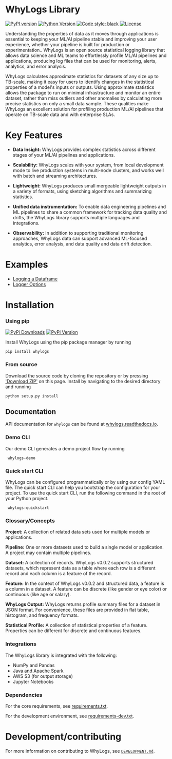 # WhyLogs Library
[![PyPI version](https://badge.fury.io/py/whylogs.svg)](https://badge.fury.io/py/whylogs)
[![Python Version](https://img.shields.io/pypi/pyversions/whylogs)](https://pypi.org/project/whylogs/)
[![Code style: black](https://img.shields.io/badge/code%20style-black-000000.svg)](https://github.com/python/black)
[![License](http://img.shields.io/:license-Apache%202-blue.svg)](https://github.com/whylabs/whylogs-python/blob/mainline/LICENSE)

Understanding the properties of data as it moves through applications is essential to keeping your ML/AI pipeline stable and improving your user experience, whether your pipeline is built for production or experimentation.. WhyLogs is an open source statistical logging library that allows data science and ML teams to effortlessly profile ML/AI pipelines and applications, producing log files that can be used for monitoring, alerts, analytics, and error analysis. 

WhyLogs calculates approximate statistics for datasets of any size up to TB-scale, making it easy for users to identify changes in the statistical properties of a model's inputs or outputs. Using approximate statistics allows the package to run on minimal infrastructure and monitor an entire dataset, rather than miss outliers and other anomalies by calculating more precise statistics on only a small data sample. These qualities make WhyLogs an excellent solution for profiling production ML/AI pipelines that operate on TB-scale data and with enterprise SLAs.  

# Key Features

* **Data Insight:** WhyLogs provides complex statistics across different stages of your ML/AI pipelines and applications.

* **Scalability:** WhyLogs scales with your system, from local development mode to live production systems in multi-node clusters, and works well with batch and streaming architectures. 

* **Lightweight:** WhyLogs produces small mergeable lightweight outputs in a variety of formats, using sketching algorithms and summarizing statistics.

* **Unified data instrumentation:** To enable data engineering pipelines and ML pipelines to share a common framework for tracking data quality and drifts, the WhyLogs library supports multiple languages and integrations. 
  
* **Observability:** In addition to supporting traditional monitoring approaches, WhyLogs data can support advanced ML-focused analytics, error analysis, and data quality and data drift detection. 

# Examples
- [Logging a Dataframe](https://whylogs.readthedocs.io/en/latest/auto_examples/log_dataframe.html)
- [Logger Options](https://whylogs.readthedocs.io/en/latest/auto_examples/configure_logger.html#sphx-glr-auto-examples-configure-logger-py)

# Installation

### Using pip

[![PyPi Downloads](https://pepy.tech/badge/whylogs)](https://pepy.tech/project/whylogs)
[![PyPi Version](https://badge.fury.io/py/whylogs.svg)](https://pypi.org/project/whylogs/)

Install WhyLogs using the pip package manager by running

    pip install whylogs
    
### From source

Download the source code by cloning the repository or by pressing ['Download ZIP'](https://github.com/whylabs/whylogs-python/archive/master.zip) on this page. 
Install by navigating to the desired directory and running

    python setup.py install

## Documentation

API documentation for `whylogs` can be found at [whylogs.readthedocs.io](http://whylogs.readthedocs.io/).

### Demo CLI

Our demo CLI generates a demo project flow by running

     whylogs-demo

### Quick start CLI
WhyLogs can be configured programmatically or by using our config YAML file. The quick start CLI can help you bootstrap the
configuration for your project. To use the quick start CLI, run the following command in the root of your Python project.

     whylogs-quickstart
     
### Glossary/Concepts 
**Project:** A collection of related data sets used for multiple models or applications.

**Pipeline:** One or more datasets used to build a single model or application. A project may contain multiple pipelines.

**Dataset:** A collection of records. WhyLogs v0.0.2 supports structured datasets, which represent data as a table where each row is a different record and each column is a feature of the record. 

**Feature:** In the context of WhyLogs v0.0.2 and structured data, a feature is a column in a dataset. A feature can be discrete (like gender or eye color) or continuous (like age or salary). 

**WhyLogs Output:** WhyLogs returns profile summary files for a dataset in JSON format. For convenience, these files are provided in flat table, histogram, and frequency formats.

**Statistical Profile:** A collection of statistical properties of a feature. Properties can be different for discrete and continuous features.

### Integrations
The WhyLogs library is integrated with the following:
- NumPy and Pandas
- [Java and Apache Spark](https://github.com/whylabs/whylogs-java)
- AWS S3 (for output storage)
- Jupyter Notebooks

### Dependencies
 
For the core requirements, see [requirements.txt](https://github.com/whylabs/whylogs-python/blob/mainline/requirements.txt).

For the development environment, see [requirements-dev.txt](https://github.com/whylabs/whylogs-python/blob/mainline/requirements-dev.txt).

# Development/contributing
For more information on contributing to WhyLogs, see [`DEVELOPMENT.md`](DEVELOPMENT.md).
